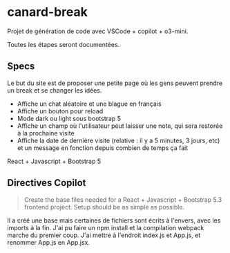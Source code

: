 # canard-break

Projet de génération de code avec VSCode + copilot + o3-mini.

Toutes les étapes seront documentées.

## Specs
Le but du site est de proposer une petite page où les gens peuvent prendre un break et se changer les idées.

- Affiche un chat aléatoire et une blague en français
- Affiche un bouton pour reload
- Mode dark ou light sous bootstrap 5
- Affiche un champ où l'utilisateur peut laisser une note, qui sera restorée à la prochaine visite
- Affiche la date de dernière visite (relative : il y a 5 minutes, 3 jours, etc) et un message en fonction depuis combien de temps ça fait

React + Javascript + Bootstrap 5

## Directives Copilot

> Create the base files needed for a React + Javascript + Bootstrap 5.3 frontend project. Setup should be as simple as possible.

Il a créé une base mais certaines de fichiers sont écrits à l'envers, avec les imports à la fin. J'ai pu faire un npm install et la compilation webpack marche du premier coup. J'ai mettre à l'endroit index.js et App.js, et renommer App.js en App.jsx.